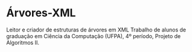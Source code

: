 # Árvores-XML
Leitor e criador de estruturas de árvores em XML
Trabalho de alunos de graduação em Ciência da Computação (UFPA), 4º período, Projeto de Algoritmos II.
